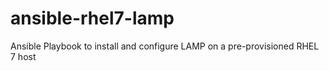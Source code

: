 # ansible-rhel7-lamp
Ansible Playbook to install and configure LAMP on a pre-provisioned RHEL 7 host
